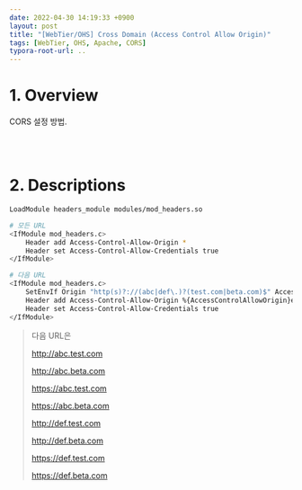 ```yaml
---
date: 2022-04-30 14:19:33 +0900
layout: post
title: "[WebTier/OHS] Cross Domain (Access Control Allow Origin)"
tags: [WebTier, OHS, Apache, CORS]
typora-root-url: ..
---
```


# 1. Overview

CORS 설정 방법.


<br><br>


# 2. Descriptions

```bash
LoadModule headers_module modules/mod_headers.so

# 모든 URL
<IfModule mod_headers.c>
    Header add Access-Control-Allow-Origin *
    Header set Access-Control-Allow-Credentials true
</IfModule>

# 다음 URL
<IfModule mod_headers.c>
    SetEnvIf Origin "http(s)?://(abc|def\.)?(test.com|beta.com)$" AccessControlAllowOrigin=$0$1
    Header add Access-Control-Allow-Origin %{AccessControlAllowOrigin}e env=AccessControlAllowOrigin
    Header set Access-Control-Allow-Credentials true
</IfModule>
```

> 다음 URL은 
>
> http://abc.test.com
>
> http://abc.beta.com
>
> https://abc.test.com
>
> https://abc.beta.com
>
> http://def.test.com
>
> http://def.beta.com
>
> https://def.test.com
>
> https://def.beta.com
